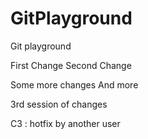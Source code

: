 # GitPlayground
Git playground

First Change 
Second Change

Some more changes
And more

3rd session of changes

C3 : hotfix by another user
